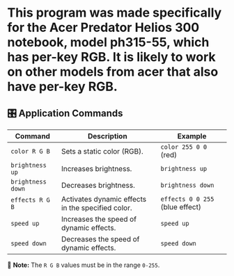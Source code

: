 # This program was made specifically for the Acer Predator Helios 300 notebook, model ph315-55, which has per-key RGB. It is likely to work on other models from acer that also have per-key RGB.

## 🎛 Application Commands

| Command              | Description                                      | Example                          |
|----------------------|------------------------------------------------|----------------------------------|
| `color R G B`       | Sets a static color (RGB).                     | `color 255 0 0` (red)           |
| `brightness up`     | Increases brightness.                           | `brightness up`                 |
| `brightness down`   | Decreases brightness.                           | `brightness down`               |
| `effects R G B`     | Activates dynamic effects in the specified color. | `effects 0 0 255` (blue effect) |
| `speed up`         | Increases the speed of dynamic effects.         | `speed up`                      |
| `speed down`       | Decreases the speed of dynamic effects.         | `speed down`                    |

📌 **Note:** The `R G B` values must be in the range `0-255`.
